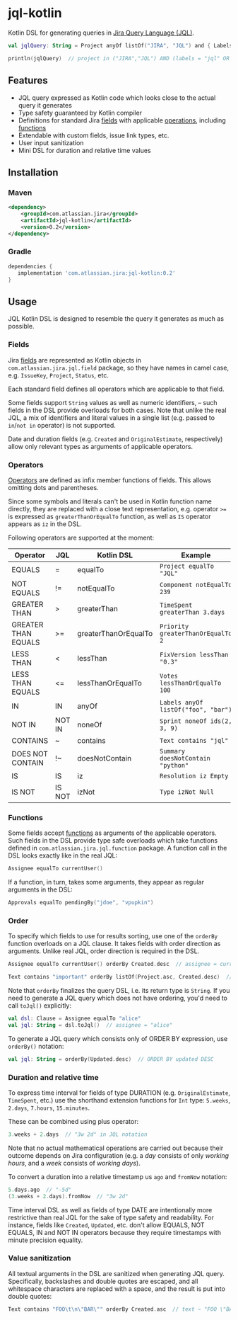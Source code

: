 jql-kotlin
==========

Kotlin DSL for generating queries in [Jira Query Language (JQL)](https://support.atlassian.com/jira-software-cloud/docs/use-advanced-search-with-jira-query-language-jql/).

```kotlin
val jqlQuery: String = Project anyOf listOf("JIRA", "JQL") and { Labels equalTo "jql" or (Component equalTo "JQL") } and (Created greaterThanOrEqualTo 4.weeks.ago) orderBy Assignee.asc

println(jqlQuery)  // project in ("JIRA","JQL") AND (labels = "jql" OR component = "JQL") AND created >= "-4w" ORDER BY assignee ASC
```

## Features

- JQL query expressed as Kotlin code which looks close to the actual query it generates
- Type safety guaranteed by Kotlin compiler
- Definitions for standard Jira [fields](https://support.atlassian.com/jira-software-cloud/docs/advanced-search-reference-jql-fields/)
  with applicable [operations](https://support.atlassian.com/jira-software-cloud/docs/advanced-search-reference-jql-operators/),
  including [functions](https://support.atlassian.com/jira-software-cloud/docs/advanced-search-reference-jql-functions/)
- Extendable with custom fields, issue link types, etc.
- User input sanitization
- Mini DSL for duration and relative time values

## Installation

### Maven

```xml
<dependency>
    <groupId>com.atlassian.jira</groupId>
    <artifactId>jql-kotlin</artifactId>
    <version>0.2</version>
</dependency>
```

### Gradle

```groovy
dependencies {
   implementation 'com.atlassian.jira:jql-kotlin:0.2'
}
```

## Usage

JQL Kotlin DSL is designed to resemble the query it generates as much as possible.

### Fields

Jira [fields](https://support.atlassian.com/jira-software-cloud/docs/advanced-search-reference-jql-fields/)
are represented as Kotlin objects in `com.atlassian.jira.jql.field` package, so they have names in camel case,
e.g. `IssueKey`, `Project`, `Status`, etc.

Each standard field defines all operators which are applicable to that field.

Some fields support `String` values as well as numeric identifiers, – such fields in the DSL provide overloads for
both cases. Note that unlike the real JQL, a mix of identifiers and literal values in a single list (e.g. passed to
`in`/`not in` operator) is not supported.

Date and duration fields (e.g. `Created` and `OriginalEstimate`, respectively) allow only relevant types as arguments
of applicable operators.

### Operators

[Operators](https://support.atlassian.com/jira-software-cloud/docs/advanced-search-reference-jql-operators/) are defined
as infix member functions of fields. This allows omitting dots and parentheses.

Since some symbols and literals can't be used in Kotlin function name directly, they are replaced with a close
text representation, e.g. operator `>=` is expressed as `greaterThanOrEqualTo` function, as well as `IS` operator
appears as `iz` in the DSL.

Following operators are supported at the moment:

| Operator            | JQL    | Kotlin DSL           | Example                             |
| --------------------|--------|----------------------|-------------------------------------|
| EQUALS              | =      | equalTo              | `Project equalTo "JQL"`             |
| NOT EQUALS          | !=     | notEqualTo           | `Component notEqualTo 239`          |
| GREATER THAN        | >      | greaterThan          | `TimeSpent greaterThan 3.days`      |
| GREATER THAN EQUALS | >=     | greaterThanOrEqualTo | `Priority greaterThanOrEqualTo 2`   |
| LESS THAN           | <      | lessThan             | `FixVersion lessThan "0.3"`         |
| LESS THAN EQUALS    | <=     | lessThanOrEqualTo    | `Votes lessThanOrEqualTo 100`       |
| IN                  | IN     | anyOf                | `Labels anyOf listOf("foo", "bar")` |
| NOT IN              | NOT IN | noneOf               | `Sprint noneOf ids(2, 3, 9)`        |
| CONTAINS            | ~      | contains             | `Text contains "jql"`               |
| DOES NOT CONTAIN    | !~     | doesNotContain       | `Summary doesNotContain "python"`   |
| IS                  | IS     | iz                   | `Resolution iz Empty`               |
| IS NOT              | IS NOT | izNot                | `Type izNot Null`                   |

### Functions

Some fields accept [functions](https://support.atlassian.com/jira-software-cloud/docs/advanced-search-reference-jql-functions/)
as arguments of the applicable operators. Such fields in the DSL provide type safe overloads which take functions
defined in `com.atlassian.jira.jql.function` package. A function call in the DSL looks exactly like in the real JQL:

```kotlin
Assignee equalTo currentUser()
```

If a function, in turn, takes some arguments, they appear as regular arguments in the DSL:

```kotlin
Approvals equalTo pendingBy("jdoe", "vpupkin")
```

### Order

To specify which fields to use for results sorting, use one of the `orderBy` function overloads on a JQL clause.
It takes fields with order direction as arguments. Unlike real JQL, order direction is required in the DSL.

```kotlin
Assignee equalTo currentUser() orderBy Created.desc  // assignee = currentUser() ORDER BY created DESC

Text contains "important" orderBy listOf(Project.asc, Created.desc)  // text ~ "important" ORDER BY project ASC, created DESC
```

Note that `orderBy` finalizes the query DSL, i.e. its return type is `String`. If you need to generate a JQL query
which does not have ordering, you'd need to call `toJql()` explicitly:

```kotlin
val dsl: Clause = Assignee equalTo "alice"
val jql: String = dsl.toJql()  // assignee = "alice"
```

To generate a JQL query which consists only of ORDER BY expression, use `orderBy()` notation:

```kotlin
val jql: String = orderBy(Updated.desc)  // ORDER BY updated DESC
```

### Duration and relative time

To express time interval for fields of type DURATION (e.g. `OriginalEstimate`, `TimeSpent`, etc.) use the shorthand
extension functions for `Int` type: `5.weeks`, `2.days`, `7.hours`, `15.minutes`.

These can be combined using plus operator:

```kotlin
3.weeks + 2.days  // "3w 2d" in JQL notation
```

Note that no actual mathematical operations are carried out because their outcome depends on Jira configuration
(e.g. a _day_ consists of only _working hours_, and a _week_ consists of _working days_).

To convert a duration into a relative timestamp us `ago` and `fromNow` notation:

```kotlin
5.days.ago  // "-5d"
(3.weeks + 2.days).fromNow  // "3w 2d"
```

Time interval DSL as well as fields of type DATE are intentionally more restrictive than real JQL
for the sake of type safety and readability. For instance, fields like `Created`, `Updated`, etc. don't allow
EQUALS, NOT EQUALS, IN and NOT IN operators because they require timestamps with minute precision equality.

### Value sanitization

All textual arguments in the DSL are sanitized when generating JQL query. Specifically, backslashes and double quotes
are escaped, and all whitespace characters are replaced with a space, and the result is put into double quotes:

```kotlin
Text contains "FOO\t\n\"BAR\"" orderBy Created.asc  // text ~ "FOO \"BAR\"" ORDER BY created ASC
```
